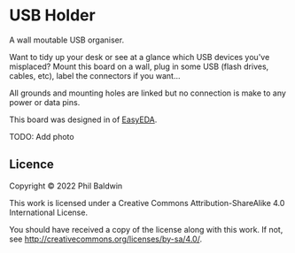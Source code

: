 USB Holder
==========

A wall moutable USB organiser.

Want to tidy up your desk or see at a glance which USB devices you've misplaced? Mount this board on a wall, plug in some USB (flash drives, cables, etc), label the connectors if you want...

All grounds and mounting holes are linked but no connection is make to any power or data pins.

This board was designed in of [EasyEDA](https://easyeda.com/).

TODO: Add photo

Licence
-------

Copyright © 2022 Phil Baldwin

This work is licensed under a Creative Commons Attribution-ShareAlike 4.0 International License.

You should have received a copy of the license along with this work. If not, see http://creativecommons.org/licenses/by-sa/4.0/.

